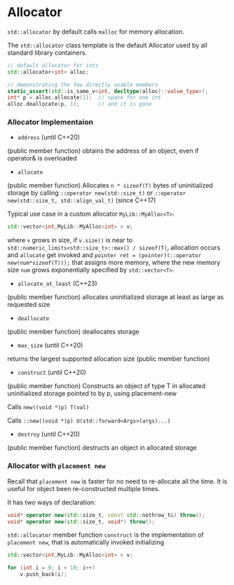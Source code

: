 # Allocator

`std::allocator` by default calls `malloc` for memory allocation.

The `std::allocator` class template is the default Allocator used by all standard library containers.

```cpp
// default allocator for ints
std::allocator<int> alloc;

// demonstrating the few directly usable members
static_assert(std::is_same_v<int, decltype(alloc)::value_type>);
int* p = alloc.allocate(1);  // space for one int
alloc.deallocate(p, 1);      // and it is gone
```

### Allocator Implementaion

* `address` (until C++20)

(public member function) obtains the address of an object, even if operator& is overloaded

* `allocate`
 
(public member function) Allocates `n * sizeof(T)` bytes of uninitialized storage by calling `::operator new(std::size_t)` or `::operator new(std::size_t, std::align_val_t)` (since C++17)

Typical use case in a custom allocator `MyLib::MyAlloc<T>`:
```cpp
std::vector<int,MyLib::MyAlloc<int> > v;
```
where `v` grows in size, if `v.size()` is near to `std::numeric_limits<std::size_t>::max() / sizeof(T)`, allocation occurs and `allocate` get invoked 
and `pointer ret = (pointer)(::operator new(num*sizeof(T)));` that assigns more memory, where the new memory size `num` grows exponentially specified by `std::vector<T>`.

* `allocate_at_least` (C++23)
 
(public member function) allocates uninitialized storage at least as large as requested size

* `deallocate`
 
(public member function) deallocates storage

* `max_size` (until C++20)
 
returns the largest supported allocation size
(public member function)

* `construct` (until C++20)
 
(public member function) Constructs an object of type T in allocated uninitialized storage pointed to by p, using placement-new

Calls `new((void *)p) T(val)`

Calls `::new((void *)p) U(std::forward<Args>(args)...)`

* `destroy` (until C++20)
 
(public member function) destructs an object in allocated storage


### Allocator with `placement new`

Recall that `placement new` is faster for no need to re-allocate all the time. It is useful for object been re-constructed multiple times.

It has two ways of declaration:
```cpp
void* operator new(std::size_t, const std::nothrow_t&) throw();
void* operator new(std::size_t, void*) throw();
```

`std::allocator` member function `construct` is the implementation of `placement new`, that is automatically invoked initializing 
```cpp
std::vector<int,MyLib::MyAlloc<int> > v;

for (int i = 0; i < 10; i++)
    v.push_back(i);
```